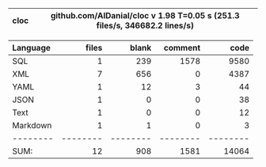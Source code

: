 cloc|github.com/AlDanial/cloc v 1.98  T=0.05 s (251.3 files/s, 346682.2 lines/s)
--- | ---

Language|files|blank|comment|code
:-------|-------:|-------:|-------:|-------:
SQL|1|239|1578|9580
XML|7|656|0|4387
YAML|1|12|3|44
JSON|1|0|0|38
Text|1|0|0|12
Markdown|1|1|0|3
--------|--------|--------|--------|--------
SUM:|12|908|1581|14064
